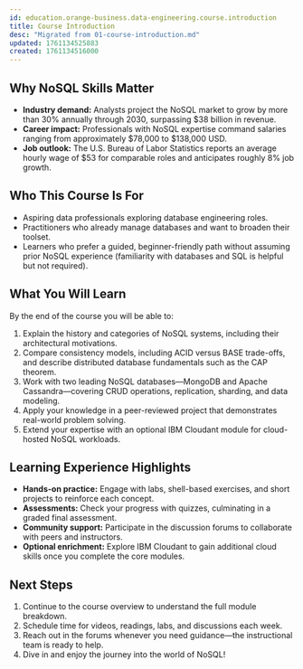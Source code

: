 ```yaml
---
id: education.orange-business.data-engineering.course.introduction
title: Course Introduction
desc: "Migrated from 01-course-introduction.md"
updated: 1761134525883
created: 1761134516000
---
```



## Why NoSQL Skills Matter

- **Industry demand:** Analysts project the NoSQL market to grow by more than 30% annually through 2030, surpassing $38 billion in revenue.
- **Career impact:** Professionals with NoSQL expertise command salaries ranging from approximately $78,000 to $138,000 USD.
- **Job outlook:** The U.S. Bureau of Labor Statistics reports an average hourly wage of $53 for comparable roles and anticipates roughly 8% job growth.

## Who This Course Is For

- Aspiring data professionals exploring database engineering roles.
- Practitioners who already manage databases and want to broaden their toolset.
- Learners who prefer a guided, beginner-friendly path without assuming prior NoSQL experience (familiarity with databases and SQL is helpful but not required).

## What You Will Learn

By the end of the course you will be able to:

1. Explain the history and categories of NoSQL systems, including their architectural motivations.
2. Compare consistency models, including ACID versus BASE trade-offs, and describe distributed database fundamentals such as the CAP theorem.
3. Work with two leading NoSQL databases—MongoDB and Apache Cassandra—covering CRUD operations, replication, sharding, and data modeling.
4. Apply your knowledge in a peer-reviewed project that demonstrates real-world problem solving.
5. Extend your expertise with an optional IBM Cloudant module for cloud-hosted NoSQL workloads.

## Learning Experience Highlights

- **Hands-on practice:** Engage with labs, shell-based exercises, and short projects to reinforce each concept.
- **Assessments:** Check your progress with quizzes, culminating in a graded final assessment.
- **Community support:** Participate in the discussion forums to collaborate with peers and instructors.
- **Optional enrichment:** Explore IBM Cloudant to gain additional cloud skills once you complete the core modules.

## Next Steps

1. Continue to the course overview to understand the full module breakdown.
2. Schedule time for videos, readings, labs, and discussions each week.
3. Reach out in the forums whenever you need guidance—the instructional team is ready to help.
4. Dive in and enjoy the journey into the world of NoSQL!
